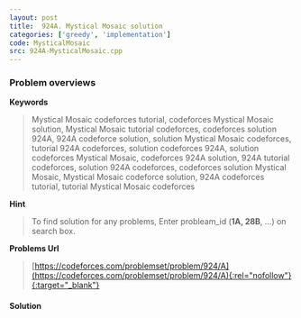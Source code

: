 ```yaml
---
layout: post
title:  924A. Mystical Mosaic solution
categories: ['greedy', 'implementation']
code: MysticalMosaic
src: 924A-MysticalMosaic.cpp
---
```

### **Problem overviews**

**Keywords**
> Mystical Mosaic codeforces tutorial, codeforces Mystical Mosaic solution, Mystical Mosaic tutorial codeforces, codeforces solution 924A, 924A codeforce solution, solution Mystical Mosaic codeforces, tutorial 924A codeforces, solution codeforces 924A, solution codeforces Mystical Mosaic, codeforces 924A solution, 924A tutorial codeforces, solution 924A codeforces, codeforces solution Mystical Mosaic, Mystical Mosaic codeforce solution, 924A codeforces tutorial, tutorial Mystical Mosaic codeforces

**Hint**
> To find solution for any problems, Enter probleam_id (**1A, 28B**, ...) on search box. 

**Problems Url**
> [https://codeforces.com/problemset/problem/924/A](https://codeforces.com/problemset/problem/924/A){:rel="nofollow"}{:target="_blank"}

#### **Solution**



